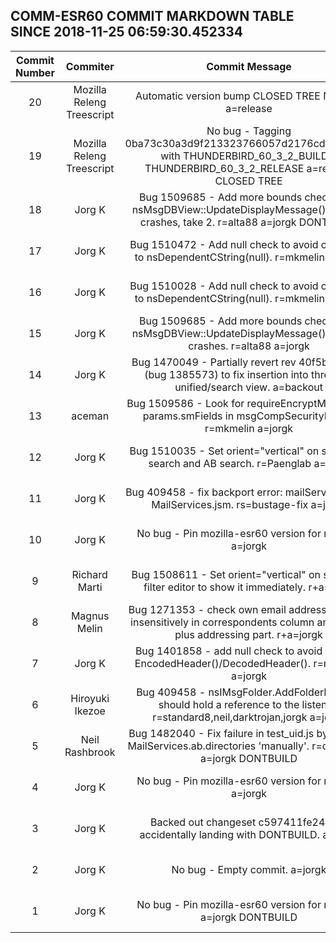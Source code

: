 ## COMM-ESR60 COMMIT MARKDOWN TABLE SINCE 2018-11-25 06:59:30.452334

| Commit Number | Commiter | Commit Message | Commit Url | Date | 
|:---:|:----:|:----------------------------------:|:------:|:----:| 
|20|Mozilla Releng Treescript |Automatic version bump CLOSED TREE NO BUG a=release|[URL](https://hg.mozilla.org/releases/comm-esr60/pushloghtml?changeset=fea596d791df)|2018-11-29 23:29:47
|19|Mozilla Releng Treescript |No bug - Tagging 0ba73c30a3d9f213323766057d2176cd253efdd3 with THUNDERBIRD_60_3_2_BUILD1, THUNDERBIRD_60_3_2_RELEASE a=release CLOSED TREE|[URL](https://hg.mozilla.org/releases/comm-esr60/pushloghtml?changeset=bd67cdfc2e40)|2018-11-29 23:29:46
|18|Jorg K |Bug 1509685 - Add more bounds checking in nsMsgDBView::UpdateDisplayMessage() to avoid crashes, take 2. r=alta88 a=jorgk DONTBUILD|[URL](https://hg.mozilla.org/releases/comm-esr60/pushloghtml?changeset=7a117f25d40e)|2018-11-28 20:48:00
|17|Jorg K |Bug 1510472 - Add null check to avoid crash due to nsDependentCString(null). r=mkmelin a=jorgk|[URL](https://hg.mozilla.org/releases/comm-esr60/pushloghtml?changeset=0ba73c30a3d9)|2018-11-28 09:14:26
|16|Jorg K |Bug 1510028 - Add null check to avoid crash due to nsDependentCString(null). r=mkmelin a=jorgk|[URL](https://hg.mozilla.org/releases/comm-esr60/pushloghtml?changeset=4f5ec4473e22)|2018-11-27 22:10:19
|15|Jorg K |Bug 1509685 - Add more bounds checking in nsMsgDBView::UpdateDisplayMessage() to avoid crashes. r=alta88 a=jorgk|[URL](https://hg.mozilla.org/releases/comm-esr60/pushloghtml?changeset=189364307b2e)|2018-11-27 20:11:03
|14|Jorg K |Bug 1470049 - Partially revert rev 40f5ba35583 (bug 1385573) to fix insertion into threaded unified/search view. a=backout|[URL](https://hg.mozilla.org/releases/comm-esr60/pushloghtml?changeset=9c373f4cbef7)|2018-11-28 09:06:46
|13|aceman |Bug 1509586 - Look for requireEncryptMessage in params.smFields in msgCompSecurityInfo.js. r=mkmelin a=jorgk|[URL](https://hg.mozilla.org/releases/comm-esr60/pushloghtml?changeset=cc3a5040f78d)|2018-11-25 10:55:00
|12|Jorg K |Bug 1510035 - Set orient="vertical" on splitter on search and AB search. r=Paenglab a=jorgk|[URL](https://hg.mozilla.org/releases/comm-esr60/pushloghtml?changeset=6f6c836a215c)|2018-11-26 22:47:22
|11|Jorg K |Bug 409458 - fix backport error: mailServices.js vs. MailServices.jsm. rs=bustage-fix a=jorgk|[URL](https://hg.mozilla.org/releases/comm-esr60/pushloghtml?changeset=ef701c1534bf)|2018-11-27 10:10:14
|10|Jorg K |No bug - Pin mozilla-esr60 version for release. a=jorgk|[URL](https://hg.mozilla.org/releases/comm-esr60/pushloghtml?changeset=607e71389128)|2018-08-15 21:36:04
|9|Richard Marti |Bug 1508611 - Set orient="vertical" on splitter in filter editor to show it immediately. r+a=jorgk|[URL](https://hg.mozilla.org/releases/comm-esr60/pushloghtml?changeset=f2bea6614d22)|2018-11-25 12:15:02
|8|Magnus Melin |Bug 1271353 - check own email addresses case-insensitively in correspondents column and ignore plus addressing part. r+a=jorgk|[URL](https://hg.mozilla.org/releases/comm-esr60/pushloghtml?changeset=949fc4394c9f)|2018-11-21 08:40:25
|7|Jorg K |Bug 1401858 - add null check to avoid crash in EncodedHeader()/DecodedHeader(). r=mkmelin a=jorgk|[URL](https://hg.mozilla.org/releases/comm-esr60/pushloghtml?changeset=879f355b920c)|2018-11-25 22:28:26
|6|Hiroyuki Ikezoe |Bug 409458 - nsIMsgFolder.AddFolderListener should hold a reference to the listener. r=standard8,neil,darktrojan,jorgk a=jorgk|[URL](https://hg.mozilla.org/releases/comm-esr60/pushloghtml?changeset=e3a599bf7d54)|2018-08-30 03:42:58
|5|Neil Rashbrook |Bug 1482040 - Fix failure in test_uid.js by iterating MailServices.ab.directories 'manually'. r=darktrojan a=jorgk DONTBUILD|[URL](https://hg.mozilla.org/releases/comm-esr60/pushloghtml?changeset=a6e340fe4c07)|2018-11-20 06:29:00
|4|Jorg K |No bug - Pin mozilla-esr60 version for release. a=jorgk|[URL](https://hg.mozilla.org/releases/comm-esr60/pushloghtml?changeset=afa9e6f5d698)|2018-08-15 21:36:04
|3|Jorg K |Backed out changeset c597411fe241 for accidentally landing with DONTBUILD. a=jorgk|[URL](https://hg.mozilla.org/releases/comm-esr60/pushloghtml?changeset=9a1216568537)|2018-11-20 12:47:36
|2|Jorg K |No bug - Empty commit. a=jorgk|[URL](https://hg.mozilla.org/releases/comm-esr60/pushloghtml?changeset=39a6b979d966)|2018-07-31 17:38:08
|1|Jorg K |No bug - Pin mozilla-esr60 version for release. a=jorgk DONTBUILD|[URL](https://hg.mozilla.org/releases/comm-esr60/pushloghtml?changeset=c597411fe241)|2018-08-15 21:36:04


